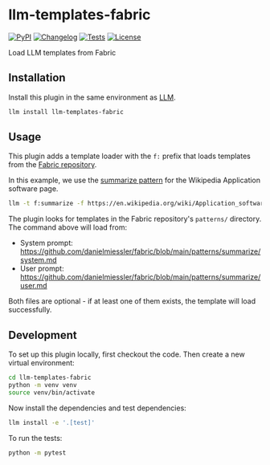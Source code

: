 # llm-templates-fabric

[![PyPI](https://img.shields.io/pypi/v/llm-templates-fabric.svg)](https://pypi.org/project/llm-templates-fabric/)
[![Changelog](https://img.shields.io/github/v/release/simonw/llm-templates-fabric?include_prereleases&label=changelog)](https://github.com/simonw/llm-templates-fabric/releases)
[![Tests](https://github.com/simonw/llm-templates-fabric/actions/workflows/test.yml/badge.svg)](https://github.com/simonw/llm-templates-fabric/actions/workflows/test.yml)
[![License](https://img.shields.io/badge/license-Apache%202.0-blue.svg)](https://github.com/simonw/llm-templates-fabric/blob/main/LICENSE)

Load LLM templates from Fabric

## Installation

Install this plugin in the same environment as [LLM](https://llm.datasette.io/).
```bash
llm install llm-templates-fabric
```
## Usage

This plugin adds a template loader with the `f:` prefix that loads templates from the [Fabric repository](https://github.com/danielmiessler/fabric).

In this example, we use the [summarize pattern](https://github.com/danielmiessler/fabric/tree/main/patterns/summarize) for the Wikipedia Application software page.

```bash
llm -t f:summarize -f https://en.wikipedia.org/wiki/Application_software
```

The plugin looks for templates in the Fabric repository's `patterns/` directory. The command above will load from:

- System prompt: https://github.com/danielmiessler/fabric/blob/main/patterns/summarize/system.md
- User prompt: https://github.com/danielmiessler/fabric/blob/main/patterns/summarize/user.md

Both files are optional - if at least one of them exists, the template will load successfully.

## Development

To set up this plugin locally, first checkout the code. Then create a new virtual environment:
```bash
cd llm-templates-fabric
python -m venv venv
source venv/bin/activate
```
Now install the dependencies and test dependencies:
```bash
llm install -e '.[test]'
```
To run the tests:
```bash
python -m pytest
```
